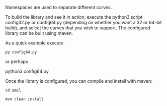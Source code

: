 Namespaces are used to separate different curves.

To build the library and see it in action, execute the python3 script 
config32.py or config64.py (depending on whether you want a 32 or 
64-bit build), and select the curves that you wish to support. The 
configured library can be built using maven. 

As a quick example execute

`py config64.py`

or perhaps

python3 config64.py

Once the library is configured, you can compile and install with maven:

`cd amcl`

`mvn clean install`